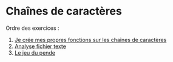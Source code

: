 # Chaînes de caractères

Ordre des exercices :

1. [Je crée mes propres fonctions sur les chaînes de caractères](mes_fonctions/)
2. [Analyse fichier texte](analyse_fic_txt/)
3. [Le jeu du pende](jeu_pendu/)
